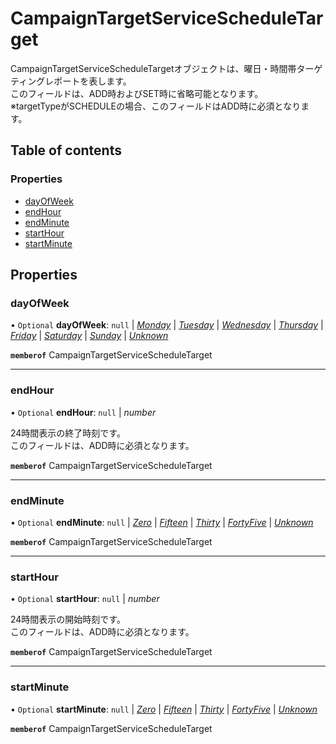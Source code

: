 # CampaignTargetServiceScheduleTarget


<div lang=\"ja\">CampaignTargetServiceScheduleTargetオブジェクトは、曜日・時間帯ターゲティングレポートを表します。<br> このフィールドは、ADD時およびSET時に省略可能となります。<br> ※targetTypeがSCHEDULEの場合、このフィールドはADD時に必須となります。</div> 

## Table of contents

### Properties

- [dayOfWeek](campaigntargetservicescheduletarget.md#dayofweek)
- [endHour](campaigntargetservicescheduletarget.md#endhour)
- [endMinute](campaigntargetservicescheduletarget.md#endminute)
- [startHour](campaigntargetservicescheduletarget.md#starthour)
- [startMinute](campaigntargetservicescheduletarget.md#startminute)

## Properties

### dayOfWeek

• `Optional` **dayOfWeek**: ``null`` \| [*Monday*](./enums/campaigntargetservicedayofweek.md#monday) \| [*Tuesday*](./enums/campaigntargetservicedayofweek.md#tuesday) \| [*Wednesday*](./enums/campaigntargetservicedayofweek.md#wednesday) \| [*Thursday*](./enums/campaigntargetservicedayofweek.md#thursday) \| [*Friday*](./enums/campaigntargetservicedayofweek.md#friday) \| [*Saturday*](./enums/campaigntargetservicedayofweek.md#saturday) \| [*Sunday*](./enums/campaigntargetservicedayofweek.md#sunday) \| [*Unknown*](./enums/campaigntargetservicedayofweek.md#unknown)

**`memberof`** CampaignTargetServiceScheduleTarget

___

### endHour

• `Optional` **endHour**: ``null`` \| *number*

<div lang=\"ja\">24時間表示の終了時刻です。<br>このフィールドは、ADD時に必須となります。</div> 

**`memberof`** CampaignTargetServiceScheduleTarget

___

### endMinute

• `Optional` **endMinute**: ``null`` \| [*Zero*](./enums/campaigntargetserviceminuteofhour.md#zero) \| [*Fifteen*](./enums/campaigntargetserviceminuteofhour.md#fifteen) \| [*Thirty*](./enums/campaigntargetserviceminuteofhour.md#thirty) \| [*FortyFive*](./enums/campaigntargetserviceminuteofhour.md#fortyfive) \| [*Unknown*](./enums/campaigntargetserviceminuteofhour.md#unknown)

**`memberof`** CampaignTargetServiceScheduleTarget

___

### startHour

• `Optional` **startHour**: ``null`` \| *number*

<div lang=\"ja\">24時間表示の開始時刻です。<br>このフィールドは、ADD時に必須となります。</div> 

**`memberof`** CampaignTargetServiceScheduleTarget

___

### startMinute

• `Optional` **startMinute**: ``null`` \| [*Zero*](./enums/campaigntargetserviceminuteofhour.md#zero) \| [*Fifteen*](./enums/campaigntargetserviceminuteofhour.md#fifteen) \| [*Thirty*](./enums/campaigntargetserviceminuteofhour.md#thirty) \| [*FortyFive*](./enums/campaigntargetserviceminuteofhour.md#fortyfive) \| [*Unknown*](./enums/campaigntargetserviceminuteofhour.md#unknown)

**`memberof`** CampaignTargetServiceScheduleTarget
